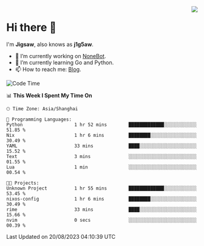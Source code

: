 <a href="#">
  <img align="right" src="https://github-readme-stats.vercel.app/api?username=j1g5awi&count_private=true&show_icons=true&title_color=80070B&text_color=B3B3B3&bg_color=212121&icon_color=80070B" />
</a>

# Hi there 👋

I'm **Jigsaw**, also knows as **j1g5aw**.

- 🔭 I’m currently working on [NoneBot](https://github.com/nonebot).
- 🌱 I’m currently learning Go and Python.
- 📫 How to reach me: [Blog](https://blog.maddestroyer.xyz/).

<!--START_SECTION:waka-->
![Code Time](http://img.shields.io/badge/Code%20Time-1%2C209%20hrs%2028%20mins-blue)

📊 **This Week I Spent My Time On** 

```text
🕑︎ Time Zone: Asia/Shanghai

💬 Programming Languages: 
Python                   1 hr 52 mins        █████████████░░░░░░░░░░░░   51.85 % 
Nix                      1 hr 6 mins         ████████░░░░░░░░░░░░░░░░░   30.49 % 
YAML                     33 mins             ████░░░░░░░░░░░░░░░░░░░░░   15.52 % 
Text                     3 mins              ░░░░░░░░░░░░░░░░░░░░░░░░░   01.55 % 
Lua                      1 min               ░░░░░░░░░░░░░░░░░░░░░░░░░   00.54 % 

🐱‍💻 Projects: 
Unknown Project          1 hr 55 mins        █████████████░░░░░░░░░░░░   53.45 % 
nixos-config             1 hr 6 mins         ████████░░░░░░░░░░░░░░░░░   30.49 % 
rime                     33 mins             ████░░░░░░░░░░░░░░░░░░░░░   15.66 % 
nvim                     0 secs              ░░░░░░░░░░░░░░░░░░░░░░░░░   00.39 % 
```


 Last Updated on 20/08/2023 04:10:39 UTC
<!--END_SECTION:waka-->
